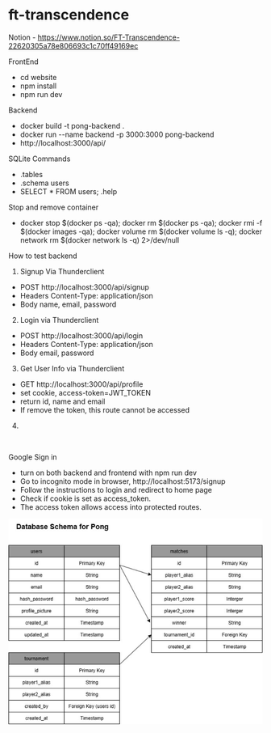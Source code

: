 # ft-transcendence

Notion - https://www.notion.so/FT-Transcendence-22620305a78e806693c1c70ff49169ec

FrontEnd
- cd website
- npm install
- npm run dev

Backend
- docker build -t pong-backend .
- docker run --name backend -p 3000:3000 pong-backend
- http://localhost:3000/api/

SQLite Commands
- .tables
- .schema users
- SELECT * FROM users;
.help


Stop and remove container
- docker stop $(docker ps -qa); docker rm $(docker ps -qa); docker rmi -f $(docker images -qa); docker volume rm $(docker volume ls -q); docker network rm $(docker network ls -q) 2>/dev/null

How to test backend
1. Signup Via Thunderclient
- POST http://localhost:3000/api/signup
- Headers Content-Type: application/json
- Body name, email, password

2. Login via Thunderclient
- POST http://localhost:3000/api/login
- Headers Content-Type: application/json
- Body email, password

3. Get User Info via Thunderclient
- GET http://localhost:3000/api/profile
- set cookie, access-token=JWT_TOKEN
- return id, name and email
- If remove the token, this route cannot be accessed

4.
<br>

Google Sign in
- turn on both backend and frontend with npm run dev
- Go to incognito mode in browser, http://localhost:5173/signup
- Follow the instructions to login and redirect to home page
- Check if cookie is set as access_token.
- The access token allows access into protected routes.

![Database Schema](pong1.jpg)
